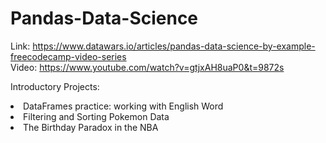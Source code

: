 # Pandas-Data-Science
Link: https://www.datawars.io/articles/pandas-data-science-by-example-freecodecamp-video-series
<br>
Video: https://www.youtube.com/watch?v=gtjxAH8uaP0&t=9872s

Introductory Projects:
<li> DataFrames practice: working with English Word
<li> Filtering and Sorting Pokemon Data
<li> The Birthday Paradox in the NBA
